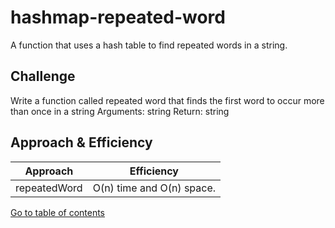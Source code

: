 # hashmap-repeated-word
A function that uses a hash table to find repeated words in a string.

## Challenge
Write a function called repeated word that finds the first word to occur more than once in a string
Arguments: string
Return: string


## Approach & Efficiency
| Approach | Efficiency |
| - | - |
| repeatedWord | O(n) time and O(n) space. |

[Go to table of contents](https://suhaib-ersan.github.io/401-data-structures-and-algorithms)
